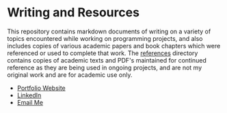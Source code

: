 # Writing and Resources

This repository contains markdown documents of writing on a variety of topics encountered while working on programming projects, and also includes copies of various academic papers and book chapters which were referenced or used to complete that work. The [references](./references/) directory contains copies of academic texts and PDF's maintained for continued reference as they are being used in ongoing projects, and are not my original work and are for academic use only.  

- [Portfolio Website](www.horaciovelvetine.com)
- [LinkedIn](https://www.linkedin.com/in/james-p-tillman/)
- [Email Me](mailto:horaciovelvetin@gmail.com)